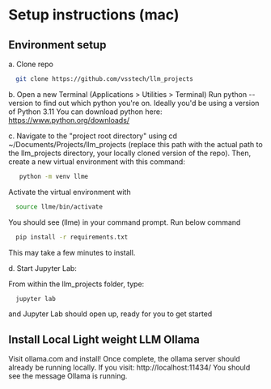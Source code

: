 # Setup instructions (mac)

## Environment setup
  a. Clone repo 
  
   ```bash 
     git clone https://github.com/vsstech/llm_projects
   ```
  			
  b. Open a new Terminal (Applications > Utilities > Terminal)
     Run python --version to find out which python you're on. Ideally you'd be using a version of Python 3.11
     You can download python here:
     https://www.python.org/downloads/

  c. Navigate to the "project root directory" using cd ~/Documents/Projects/llm_projects (replace this path with the actual path to the llm_projects 
     directory, your locally cloned version of the repo). 
     Then, create a new virtual environment with this command:
	 
  ```bash 
     python -m venv llme
  ```
	
   Activate the virtual environment with
	
  ```bash 
    source llme/bin/activate 
  ```

   You should see (llme) in your command prompt. Run below command
  
  ```bash
	pip install -r requirements.txt
  ```
  This may take a few minutes to install.

   d. Start Jupyter Lab:

   From within the llm_projects folder, type: 
   ```bash 
     jupyter lab
   ```
  and Jupyter Lab should open up, ready for you to get started			

## Install Local Light weight LLM Ollama 

Visit ollama.com and install!
Once complete, the ollama server should already be running locally.
If you visit: http://localhost:11434/
You should see the message Ollama is running.
